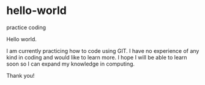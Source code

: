 # hello-world
practice coding


Hello world.

I am currently practicing how to code using GIT. I have no experience of any kind in coding and would like to learn more.
I hope I will be able to learn soon so I can expand my knowledge in computing.

Thank you!
